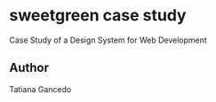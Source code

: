 # sweetgreen case study
Case Study of a Design System for Web Development

## Author
Tatiana Gancedo
